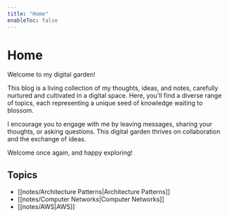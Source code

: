 ```yaml
---
title: "Home"
enableToc: false
---
```


# Home

Welcome to my digital garden!

This blog is a living collection of my thoughts, ideas, and notes, carefully nurtured and cultivated in a digital space. Here, you'll find a diverse range of topics, each representing a unique seed of knowledge waiting to blossom.

I encourage you to engage with me by leaving messages, sharing your thoughts, or asking questions. This digital garden thrives on collaboration and the exchange of ideas.

Welcome once again, and happy exploring!

## Topics
- [[notes/Architecture Patterns|Architecture Patterns]]
- [[notes/Computer Networks|Computer Networks]]
- [[notes/AWS|AWS]]